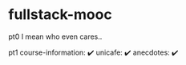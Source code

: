 # fullstack-mooc

pt0
I mean who even cares..

pt1
course-information: :heavy_check_mark:
unicafe: :heavy_check_mark:
anecdotes: :heavy_check_mark:

